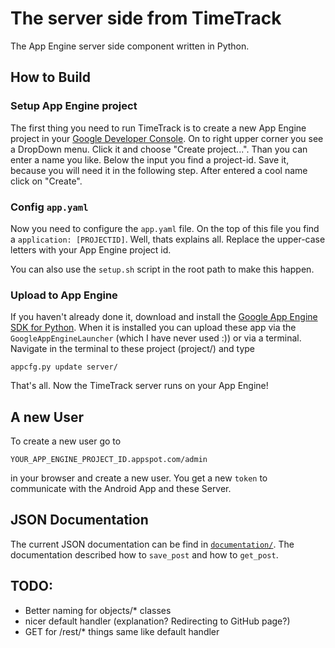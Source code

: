 # The server side from TimeTrack
The App Engine server side component written in Python.

## How to Build
### Setup App Engine project
The first thing you need to run TimeTrack is to create a new App Engine project in your [Google Developer Console](https://console.developers.google.com).
On to right upper corner you see a DropDown menu. Click it and choose "Create project...".
Than you can enter a name you like. Below the input you find a project-id. Save it, because you will need it in the following step.
After entered a cool name click on "Create".

### Config `app.yaml`
Now you need to configure the `app.yaml` file.
On the top of this file you find a `application: [PROJECTID]`. Well, thats explains all.
Replace the upper-case letters with your App Engine project id.

You can also use the `setup.sh` script in the root path to make this happen.

### Upload to App Engine
If you haven't already done it, download and install the [Google App Engine SDK for Python](https://cloud.google.com/appengine/downloads).
When it is installed you can upload these app via the `GoogleAppEngineLauncher` (which I have never used :)) or via a terminal.
Navigate in the terminal to these project (project/) and type
```
appcfg.py update server/
```

That's all. Now the TimeTrack server runs on your App Engine!

## A new User
To create a new user go to
```
YOUR_APP_ENGINE_PROJECT_ID.appspot.com/admin
```
in your browser and create a new user.
You get a new `token` to communicate with the Android App and these Server.

## JSON Documentation
The current JSON documentation can be find in [`documentation/`](documentation).
The documentation described how to `save_post` and how to `get_post`.

## TODO:
* Better naming for objects/* classes
* nicer default handler (explanation? Redirecting to GitHub page?)
* GET for /rest/* things same like default handler
